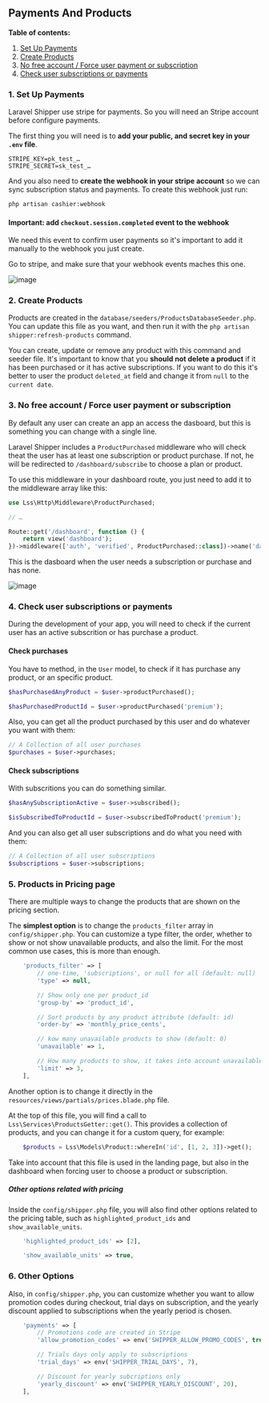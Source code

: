 ## Payments And Products

**Table of contents:**
1. [Set Up Payments](/doc/payments-and-products.md#1-set-up-payments)
2. [Create Products](/doc/payments-and-products.md#2-create-products)
3. [No free account / Force user payment or subscription](/doc/payments-and-products.md#3-no-free-account--force-user-payment-or-subscription)
4. [Check user subscriptions or payments](/doc/payments-and-products.md#4-check-user-subscriptions-or-payments)

### 1. Set Up Payments

Laravel Shipper use stripe for payments. So you will need an Stripe account before configure payments.

The first thing you will need is to **add your public, and secret key in your `.env` file**.

```env
STRIPE_KEY=pk_test_…
STRIPE_SECRET=sk_test_…
```

And you also need to **create the webhook in your stripe account** so we can sync subscription status and payments. To create this webhook just run:

```bash
php artisan cashier:webhook
```

#### Important: add `checkout.session.completed` event to the webhook

We need this event to confirm user payments so it's important to add it manually to the webhook you just create.

Go to stripe, and make sure that your webhook events maches this one.

![image](https://github.com/user-attachments/assets/164d64e2-e9e0-4e7d-b89a-b84092a21fee)

### 2. Create Products

Products are created in the `database/seeders/ProductsDatabaseSeeder.php`. You can update this file as you want, and then run it with the `php artisan shipper:refresh-products` command.

You can create, update or remove any product with this command and seeder file. It's important to know that you **should not delete a product** if it has been purchased or it has active subscriptions. If you want to do this it's better to user the product `deleted_at` field and change it from `null` to the `current date`.

### 3. No free account / Force user payment or subscription

By default any user can create an app an access the dasboard, but this is something you can change with a single line.

Laravel Shipper includes a `ProductPurchased` middleware who will check theat the user has at least one subscription or product purchase. If not, he will be redirected to `/dashboard/subscribe` to choose a plan or product.

To use this middleware in your dashboard route, you just need to add it to the middleware array like this:

```php
use Lss\Http\Middleware\ProductPurchased;

// …

Route::get('/dashboard', function () {
    return view('dashboard');
})->middleware(['auth', 'verified', ProductPurchased::class])->name('dashboard');
```

This is the dasboard when the user needs a subscription or purchase and has none.

![image](https://github.com/user-attachments/assets/35db2b82-1c12-4055-8df8-3261720fc8af)

### 4. Check user subscriptions or payments

During the development of your app, you will need to check if the current user has an active subscrition or has purchase a product.

#### Check purchases

You have to method, in the `User` model, to check if it has purchase any product, or an specific product.

```php
$hasPurchasedAnyProduct = $user->productPurchased();

$hasPurchasedProductId = $user->productPurchased('premium');
```

Also, you can get all the product purchased by this user and do whatever you want with them:

```php
// A Collection of all user purchases
$purchases = $user->purchases;
```

#### Check subscriptions

With subscritions you can do something similar.

```php
$hasAnySubscriptionActive = $user->subscribed();

$isSubscribedToProductId = $user->subscribedToProduct('premium');
```

And you can also get all user subscriptions and do what you need with them:

```php
// A Collection of all user subscriptions
$subscriptions = $user->subscriptions;
```

### 5. Products in Pricing page

There are multiple ways to change the products that are shown on the pricing section.

The **simplest option** is to change the `products_filter` array in `config/shipper.php`. You can customize a type filter, the order, whether to show or not show unavailable products, and also the limit. For the most common use cases, this is more than enough.

```php
    'products_filter' => [
        // one-time, 'subscriptions', or null for all (default: null)
        'type' => null,

        // Show only one per product_id
        'group-by' => 'product_id',

        // Sort products by any product attribute (default: id)
        'order-by' => 'monthly_price_cents',

        // kow many unavailable products to show (default: 0)
        'unavailable' => 1,

        // How many products to show, it takes into account unavailable products (default: 3)
        'limit' => 3,
    ],
```

Another option is to change it directly in the `resources/views/partials/prices.blade.php` file.  

At the top of this file, you will find a call to `Lss\Services\ProductsGetter::get()`. This provides a collection of products, and you can change it for a custom query, for example:

```php
    $products = Lss\Models\Product::whereIn('id', [1, 2, 3])->get();
```

Take into account that this file is used in the landing page, but also in the dashboard when forcing user to choose a product or subscription.

##### Other options related with pricing

Inside the `config/shipper.php` file, you will also find other options related to the pricing table, such as `highlighted_product_ids` and `show_available_units`.

```php
    'highlighted_product_ids' => [2],

    'show_available_units' => true,
```

### 6. Other Options

Also, in `config/shipper.php`, you can customize whether you want to allow promotion codes during checkout, trial days on subscription, and the yearly discount applied to subscriptions when the yearly period is chosen.

```php
    'payments' => [
        // Promotions code are created in Stripe
        'allow_promotion_codes' => env('SHIPPER_ALLOW_PROMO_CODES', true),

        // Trials days only apply to subscriptions
        'trial_days' => env('SHIPPER_TRIAL_DAYS', 7),

        // Discount for yearly subcriptions only
        'yearly_discount' => env('SHIPPER_YEARLY_DISCOUNT', 20),
    ],
```

